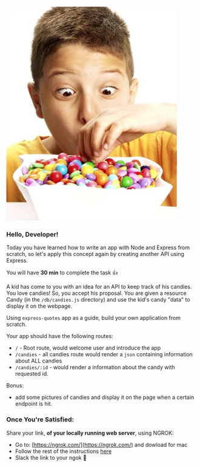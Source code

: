 ![Kid and candies](./images/candy-kids450x563.jpg)

### Hello, Developer!

Today you have learned how to write an app with Node and Express from scratch, so let's apply this concept again by creating another API using Express.

You will have **30 min** to complete the task 👍

A kid has come to you with an idea for an API to keep track of his candies. You love candies! So, you accept his proposal. You are given a resource Candy  (in the `/db/candies.js` directory) and use the kid's candy "data" to display it on the webpage.

Using `express-quotes` app as a guide, build your own application from scratch.


Your app should have the following routes:

* `/` - Root route, would welcome user and introduce the app
* `/candies` - all candies route would render a `json` containing information about ALL candies
* `/candies/:id` - would render a information about the candy with requested id.

Bonus:
* add some pictures of candies and display it on the page when a certain endpoint is hit.

### Once You're Satisfied:

Share your link, **of your locally running web server**, using NGROK:

- Go to: [https://ngrok.com/](https://ngrok.com/) and dowload for mac
- Follow the rest of the instructions [here](https://gist.github.com/wosephjeber/aa174fb851dfe87e644e)
- Slack the link to your ngok 🎉
